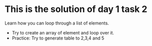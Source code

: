 # This is the solution of day 1 task 2

Learn how you can loop through a list of elements.
- Try to create an array of element and loop over it.
- Practice: Try to generate table to 2,3,4 and 5
